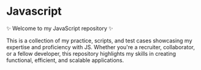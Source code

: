 # Javascript

✨ Welcome to my JavaScript repository ✨

This is a collection of my practice, scripts, and test cases showcasing my expertise and proficiency with JS. Whether you're a recruiter, collaborator, or a fellow developer, this repository highlights my skills in creating functional, efficient, and scalable applications.
